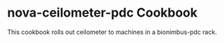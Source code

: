 nova-ceilometer-pdc Cookbook
=================
This cookbook rolls out ceilometer to machines in a bionimbus-pdc rack.
